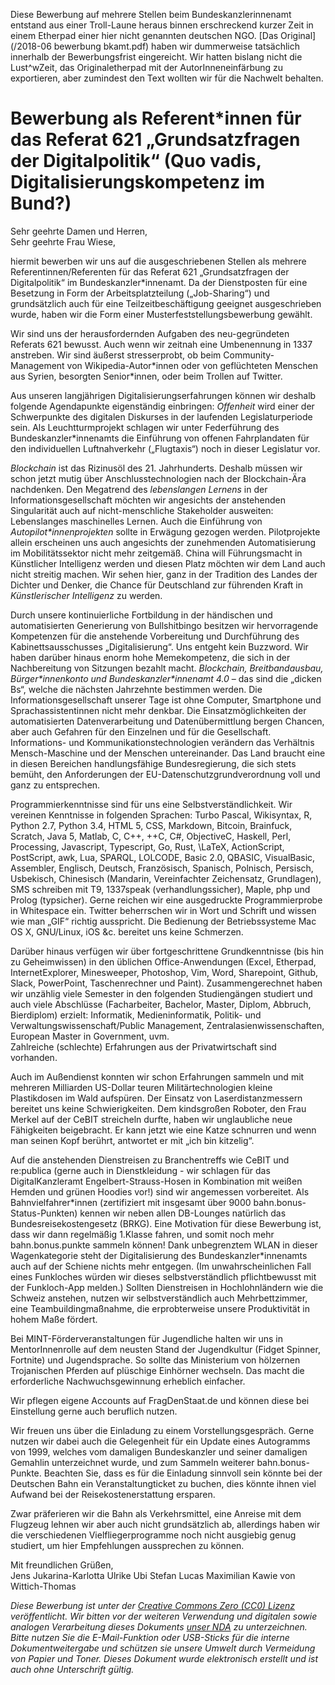 Diese Bewerbung auf mehrere Stellen beim Bundeskanzlerinnenamt entstand aus einer Troll-Laune heraus binnen erschreckend kurzer Zeit in einem Etherpad einer hier nicht genannten deutschen NGO. [Das Original](/2018-06 bewerbung bkamt.pdf) haben wir dummerweise tatsächlich innerhalb der Bewerbungsfrist eingereicht. Wir hatten bislang nicht die Lust^wZeit, das Originaletherpad mit der AutorInneneinfärbung zu exportieren, aber zumindest den Text wollten wir für die Nachwelt behalten.

# Bewerbung als Referent*innen für das Referat 621 „Grundsatzfragen der Digitalpolitik“ (Quo vadis, Digitalisierungskompetenz im Bund?)

Sehr geehrte Damen und Herren,  
Sehr geehrte Frau Wiese,

hiermit bewerben wir uns auf die ausgeschriebenen Stellen als mehrere Referentinnen/Referenten für das Referat 621 „Grundsatzfragen der Digitalpolitik“ im Bundeskanzler*innenamt. Da der Dienstposten für eine Besetzung in Form der Arbeitsplatzteilung („Job-Sharing“) und grundsätzlich auch für eine Teilzeitbeschäftigung geeignet ausgeschrieben wurde, haben wir die Form einer Musterfeststellungsbewerbung gewählt.

Wir sind uns der herausfordernden Aufgaben des neu-gegründeten Referats 621 bewusst. Auch wenn wir zeitnah eine Umbenennung in 1337 anstreben. Wir sind äußerst stresserprobt, ob beim Community-Management von Wikipedia-Autor\*innen oder von geflüchteten Menschen aus Syrien, besorgten Senior\*innen, oder beim Trollen auf Twitter.

Aus unseren langjährigen Digitalisierungserfahrungen können wir deshalb folgende Agendapunkte eigenständig einbringen: *Offenheit* wird einer der Schwerpunkte des digitalen Diskurses in der laufenden Legislaturperiode sein. Als Leuchtturmprojekt schlagen wir unter Federführung des Bundeskanzler\*innenamts die Einführung von offenen Fahrplandaten für den individuellen Luftnahverkehr („Flugtaxis“) noch in dieser Legislatur vor. 

*Blockchain* ist das Rizinusöl des 21. Jahrhunderts. Deshalb müssen wir schon jetzt mutig über Anschlusstechnologien nach der Blockchain-Ära nachdenken. Den Megatrend des *lebenslangen Lernens* in der Informationsgesellschaft möchten wir angesichts der anstehenden Singularität auch auf nicht-menschliche Stakeholder ausweiten: Lebenslanges maschinelles Lernen. Auch die Einführung von *Autopilot\*innenprojekten* sollte in Erwägung gezogen werden. Pilotprojekte allein erscheinen uns auch angesichts der zunehmenden Automatisierung im Mobilitätssektor nicht mehr zeitgemäß. China will Führungsmacht in Künstlicher Intelligenz werden und diesen Platz möchten wir dem Land auch nicht streitig machen. Wir sehen hier, ganz in der Tradition des Landes der Dichter und Denker, die Chance für Deutschland zur führenden Kraft in *Künstlerischer Intelligenz* zu werden.

Durch unsere kontinuierliche Fortbildung in der händischen und automatisierten Generierung von Bullshitbingo besitzen wir hervorragende Kompetenzen für die anstehende Vorbereitung und Durchführung des Kabinettsausschusses „Digitalisierung“. Uns entgeht kein Buzzword. Wir haben darüber hinaus enorm hohe Memekompetenz, die sich in der Nachbereitung von Sitzungen bezahlt macht. *Blockchain, Breitbandausbau, Bürger\*innenkonto und Bundeskanzler\*innenamt 4.0* – das sind die „dicken Bs“, welche die nächsten Jahrzehnte bestimmen werden. Die Informationsgesellschaft unserer Tage ist ohne Computer, Smartphone und Sprachassistentinnen nicht mehr denkbar. Die Einsatzmöglichkeiten der automatisierten Datenverarbeitung und Datenübermittlung bergen Chancen, aber auch Gefahren für den Einzelnen und für die Gesellschaft. Informations- und Kommunikationstechnologien verändern das Verhältnis Mensch-Maschine und der Menschen untereinander. Das Land braucht eine in diesen Bereichen handlungsfähige Bundesregierung, die sich stets bemüht, den Anforderungen der EU-Datenschutzgrundverordnung voll und ganz zu entsprechen.

Programmierkenntnisse sind für uns eine Selbstverständlichkeit. Wir vereinen Kenntnisse in folgenden Sprachen: Turbo Pascal, Wikisyntax, R, Python 2.7, Python 3.4, HTML 5, CSS, Markdown, Bitcoin, Brainfuck, Scratch, Java 5, Matlab, C, C++, ++C, C\#, ObjectiveC, Haskell, Perl, Processing, Javascript, Typescript, Go, Rust, \LaTeX, ActionScript, PostScript, awk, Lua, SPARQL, LOLCODE, Basic 2.0, QBASIC, VisualBasic, Assembler, Englisch, Deutsch, Französisch, Spanisch, Polnisch, Persisch, Usbekisch, Chinesisch (Mandarin, Vereinfachter Zeichensatz, Grundlagen), SMS schreiben mit T9, 1337speak (verhandlungssicher), Maple, php und Prolog (typsicher). Gerne reichen wir eine ausgedruckte Programmierprobe in Whitespace ein. Twitter beherrschen wir in Wort und Schrift und wissen wie man „GIF“ richtig ausspricht. Die Bedienung der Betriebssysteme Mac OS X, GNU/Linux, iOS &c. bereitet uns keine Schmerzen.

Darüber hinaus verfügen wir über fortgeschrittene Grundkenntnisse (bis hin zu Geheimwissen) in den üblichen Office-Anwendungen (Excel, Etherpad, InternetExplorer, Minesweeper, Photoshop, Vim, Word, Sharepoint, Github, Slack, PowerPoint, Taschenrechner und Paint). Zusammengerechnet haben wir unzählig viele Semester in den folgenden Studiengängen studiert und auch viele Abschlüsse (Facharbeiter, Bachelor, Master, Diplom, Abbruch, Bierdiplom) erzielt: Informatik, Medieninformatik, Politik- und Verwaltungswissenschaft/Public Management, Zentralasienwissenschaften, European Master in Government, uvm.  
Zahlreiche (schlechte) Erfahrungen aus der Privatwirtschaft sind vorhanden.

Auch im Außendienst konnten wir schon Erfahrungen sammeln und mit mehreren Milliarden US-Dollar teuren Militärtechnologien kleine Plastikdosen im Wald aufspüren. Der Einsatz von Laserdistanzmessern bereitet uns keine Schwierigkeiten. Dem kindsgroßen Roboter, den Frau Merkel auf der CeBIT streicheln durfte, haben wir unglaubliche neue Fähigkeiten beigebracht. Er kann jetzt wie eine Katze schnurren und wenn man seinen Kopf berührt, antwortet er mit „ich bin kitzelig“.

Auf die anstehenden Dienstreisen zu Branchentreffs wie CeBIT und re:publica (gerne auch in Dienstkleidung - wir schlagen für das DigitalKanzleramt Engelbert-Strauss-Hosen in Kombination mit weißen Hemden und grünen Hoodies vor!) sind wir angemessen vorbereitet. Als Bahnvielfahrer\*innen (zertifiziert mit insgesamt über 9000 bahn.bonus-Status-Punkten) kennen wir neben allen DB-Lounges natürlich das Bundesreisekostengesetz (BRKG). Eine Motivation für diese Bewerbung ist, dass wir dann regelmäßig 1.Klasse fahren, und somit noch mehr bahn.bonus.punkte sammeln können! Dank unbegrenztem WLAN in dieser Wagenkategorie steht der Digitalisierung des Bundeskanzler*innenamts auch auf der Schiene nichts mehr entgegen. (Im unwahrscheinlichen Fall eines Funkloches würden wir dieses selbstverständlich pflichtbewusst mit der Funkloch-App melden.) Sollten Dienstreisen in Hochlohnländern wie die Schweiz anstehen, nutzen wir selbstverständlich auch Mehrbettzimmer, eine Teambuildingmaßnahme, die erprobterweise unsere Produktivität in hohem Maße fördert.

Bei MINT-Förderveranstaltungen für Jugendliche halten wir uns in MentorInnenrolle auf dem neusten Stand der Jugendkultur (Fidget Spinner, Fortnite) und Jugendsprache. So sollte das Ministerium von hölzernen Trojanischen Pferden auf plüschige Einhörner wechseln. Das macht die erforderliche Nachwuchsgewinnung erheblich einfacher. 

Wir pflegen eigene Accounts auf FragDenStaat.de und können diese bei Einstellung gerne auch beruflich nutzen.

Wir freuen uns über die Einladung zu einem Vorstellungsgespräch. Gerne nutzen wir dabei auch die Gelegenheit für ein Update eines Autogramms von 1999, welches vom damaligen Bundeskanzler und seiner damaligen Gemahlin unterzeichnet wurde, und zum Sammeln weiterer bahn.bonus-Punkte. Beachten Sie, dass es für die Einladung sinnvoll sein könnte bei der Deutschen Bahn ein Veranstaltungticket zu buchen, dies könnte ihnen viel Aufwand bei der Reisekostenerstattung ersparen.

Zwar präferieren wir die Bahn als Verkehrsmittel, eine Anreise mit dem Flugzeug lehnen wir aber auch nicht grundsätzlich ab, allerdings haben wir die verschiedenen Vielfliegerprogramme noch nicht ausgiebig genug studiert, um hier Empfehlungen aussprechen zu können.

Mit freundlichen Grüßen,  
Jens Jukarina-Karlotta Ulrike Ubi Stefan Lucas Maximilian Kawie von Wittich-Thomas

*Diese Bewerbung ist unter der [Creative Commons Zero (CC0) Lizenz](https://creativecommons.org/publicdomain/zero/1.0/deed.de) veröffentlicht. Wir bitten vor der weiteren Verwendung und digitalen sowie analogen Verarbeitung dieses Dokuments [unser NDA](https://www.youtube.com/watch?v=DLzxrzFCyOs) zu unterzeichnen. Bitte nutzen Sie die E-Mail-Funktion oder USB-Sticks für die interne Dokumentweitergabe und schützen sie unsere Umwelt durch Vermeidung von Papier und Toner. Dieses Dokument wurde elektronisch erstellt und ist auch ohne Unterschrift gültig.*

